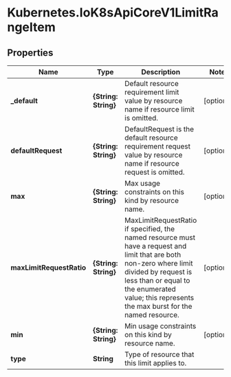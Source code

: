 # Kubernetes.IoK8sApiCoreV1LimitRangeItem

## Properties

Name | Type | Description | Notes
------------ | ------------- | ------------- | -------------
**_default** | **{String: String}** | Default resource requirement limit value by resource name if resource limit is omitted. | [optional] 
**defaultRequest** | **{String: String}** | DefaultRequest is the default resource requirement request value by resource name if resource request is omitted. | [optional] 
**max** | **{String: String}** | Max usage constraints on this kind by resource name. | [optional] 
**maxLimitRequestRatio** | **{String: String}** | MaxLimitRequestRatio if specified, the named resource must have a request and limit that are both non-zero where limit divided by request is less than or equal to the enumerated value; this represents the max burst for the named resource. | [optional] 
**min** | **{String: String}** | Min usage constraints on this kind by resource name. | [optional] 
**type** | **String** | Type of resource that this limit applies to. | 


